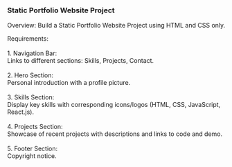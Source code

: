 <h3>Static Portfolio Website Project</h3>
<p>Overview: Build a Static Portfolio Website Project using HTML and CSS only.</p>
<p>Requirements:<br><br>
1. Navigation Bar:<br>
Links to different sections: Skills, Projects, Contact.
<br><br>
2. Hero Section:<br>
Personal introduction with a profile picture.
<br><br>
3. Skills Section:<br>
Display key skills with corresponding icons/logos (HTML, CSS, JavaScript, React.js).
<br><br>
4. Projects Section:<br>
Showcase of recent projects with descriptions and links to code and demo.
<br><br>
5. Footer Section:<br>
Copyright notice.</p>
